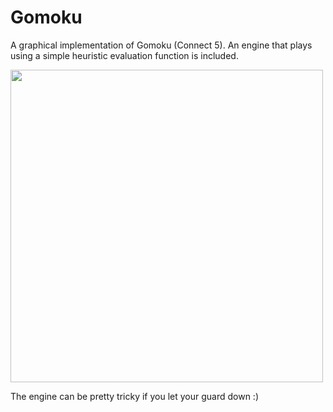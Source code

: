 # Gomoku
A graphical implementation of Gomoku (Connect 5). An engine that plays using a simple heuristic evaluation function is included. 

<img src="https://github.com/wqian0/Gomoku/blob/master/animated_gomoku.gif" width="500" height="500"/>

The engine can be pretty tricky if you let your guard down :)
